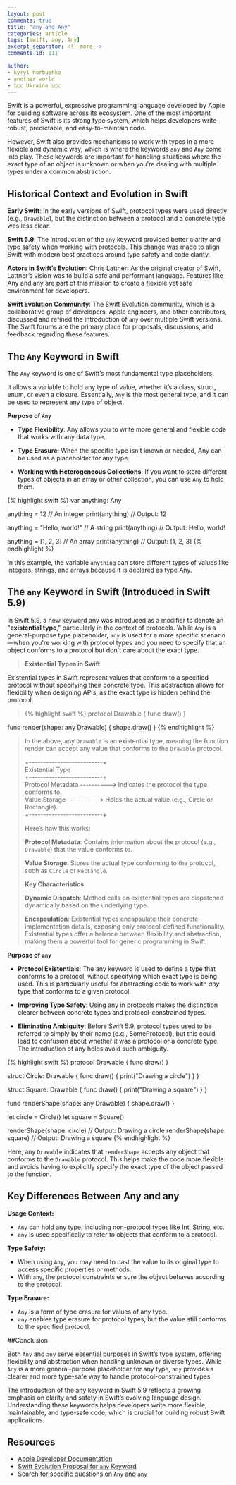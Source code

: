 ```yaml
---
layout: post
comments: true
title: "any and Any"
categories: article
tags: [swift, any, Any]
excerpt_separator: <!--more-->
comments_id: 111

author:
- kyryl horbushko
- another world
- 🇺🇦 Ukraine 🇺🇦
---
```


Swift is a powerful, expressive programming language developed by Apple for building software across its ecosystem. One of the most important features of Swift is its strong type system, which helps developers write robust, predictable, and easy-to-maintain code. 
<!--more-->

However, Swift also provides mechanisms to work with types in a more flexible and dynamic way, which is where the keywords `any` and `Any` come into play. These keywords are important for handling situations where the exact type of an object is unknown or when you're dealing with multiple types under a common abstraction.

## Historical Context and Evolution in Swift

**Early Swift**: In the early versions of Swift, protocol types were used directly (e.g., `Drawable`), but the distinction between a protocol and a concrete type was less clear.

**Swift 5.9**: The introduction of the `any` keyword provided better clarity and type safety when working with protocols. This change was made to align Swift with modern best practices around type safety and code clarity.

**Actors in Swift’s Evolution**:
Chris Lattner: As the original creator of Swift, Lattner’s vision was to build a safe and performant language. Features like Any and any are part of this mission to create a flexible yet safe environment for developers.

**Swift Evolution Community**: The Swift Evolution community, which is a collaborative group of developers, Apple engineers, and other contributors, discussed and refined the introduction of `any` over multiple Swift versions. The Swift forums are the primary place for proposals, discussions, and feedback regarding these features.

## The `Any` Keyword in Swift

The `Any` keyword is one of Swift’s most fundamental type placeholders. 

It allows a variable to hold any type of value, whether it’s a class, struct, enum, or even a closure. Essentially, `Any` is the most general type, and it can be used to represent any type of object.

**Purpose of `Any`**

* **Type Flexibility**: Any allows you to write more general and flexible code that works with any data type.

* **Type Erasure**: When the specific type isn’t known or needed, Any can be used as a placeholder for any type.

* **Working with Heterogeneous Collections**: If you want to store different types of objects in an array or other collection, you can use `Any` to hold them.

{% highlight swift %}
var anything: Any

anything = 12  // An integer
print(anything)  // Output: 12

anything = "Hello, world!"  // A string
print(anything)  // Output: Hello, world!

anything = [1, 2, 3]  // An array
print(anything)  // Output: [1, 2, 3]
{% endhighlight %}

In this example, the variable `anything` can store different types of values like integers, strings, and arrays because it is declared as type Any.

## The `any` Keyword in Swift (Introduced in Swift 5.9)

In Swift 5.9, a new keyword any was introduced as a modifier to denote an "**existential type**," particularly in the context of protocols. While `Any` is a general-purpose type placeholder, `any` is used for a more specific scenario—when you're working with protocol types and you need to specify that an object conforms to a protocol but don't care about the exact type.

> **Existential Types in Swift**
> 
Existential types in Swift represent values that conform to a specified protocol without specifying their concrete type. This abstraction allows for flexibility when designing APIs, as the exact type is hidden behind the protocol.
>
> {% highlight swift %} 
protocol Drawable {
    func draw()
}

func render(shape: any Drawable) {
    shape.draw()
}
{% endhighlight %}
>
> In the above, any `Drawable` is an existential type, meaning the function render can accept any value that conforms to the `Drawable` protocol.
> 
>
> +--------------------------+<br>
>  Existential Type    <br>
> +--------------------------+<br>
> Protocol Metadata  ----------> Indicates the protocol the type conforms to.<br>
> Value Storage      ----------> Holds the actual value (e.g., Circle or Rectangle).<br>
> +--------------------------+<br>
>
> Here’s how this works:
> 
> **Protocol Metadata**: Contains information about the protocol (e.g., `Drawable`) that the value conforms to.
> 
> **Value Storage**: Stores the actual type conforming to the protocol, such as `Circle` or `Rectangle`.
> 
> **Key Characteristics**
> 
> **Dynamic Dispatch**: Method calls on existential types are dispatched dynamically based on the underlying type.
> 
> **Encapsulation**: Existential types encapsulate their concrete implementation details, exposing only protocol-defined functionality.
> Existential types offer a balance between flexibility and abstraction, making them a powerful tool for generic programming in Swift.
>
>

**Purpose of `any`**

* **Protocol Existentials**: The any keyword is used to define a type that conforms to a protocol, without specifying which exact type is being used. This is particularly useful for abstracting code to work with *any* type that conforms to a given protocol.

* **Improving Type Safety**: Using any in protocols makes the distinction clearer between concrete types and protocol-constrained types.

* **Eliminating Ambiguity**: Before Swift 5.9, protocol types used to be referred to simply by their name (e.g., SomeProtocol), but this could lead to confusion about whether it was a protocol or a concrete type. The introduction of any helps avoid such ambiguity.

{% highlight swift %}
protocol Drawable {
    func draw()
}

struct Circle: Drawable {
    func draw() {
        print("Drawing a circle")
    }
}

struct Square: Drawable {
    func draw() {
        print("Drawing a square")
    }
}

func renderShape(shape: any Drawable) {
    shape.draw()
}

let circle = Circle()
let square = Square()

renderShape(shape: circle)  // Output: Drawing a circle
renderShape(shape: square)  // Output: Drawing a square
{% endhighlight %}

Here, any `Drawable` indicates that `renderShape` accepts any object that conforms to the `Drawable` protocol. This helps make the code more flexible and avoids having to explicitly specify the exact type of the object passed to the function.


## Key Differences Between Any and any

**Usage Context:**

* `Any` can hold any type, including non-protocol types like Int, String, etc.
* `any` is used specifically to refer to objects that conform to a protocol.

**Type Safety:**

* When using `Any`, you may need to cast the value to its original type to access specific properties or methods.
* With `any`, the protocol constraints ensure the object behaves according to the protocol.

**Type Erasure:**

* `Any` is a form of type erasure for values of any type.
* `any` enables type erasure for protocol types, but the value still conforms to the specified protocol.


##Conclusion

Both `Any` and `any` serve essential purposes in Swift’s type system, offering flexibility and abstraction when handling unknown or diverse types. While `Any` is a more general-purpose placeholder for any type, `any` provides a clearer and more type-safe way to handle protocol-constrained types. 

The introduction of the any keyword in Swift 5.9 reflects a growing emphasis on clarity and safety in Swift’s evolving language design. Understanding these keywords helps developers write more flexible, maintainable, and type-safe code, which is crucial for building robust Swift applications.

## Resources

* [Apple Developer Documentation](https://developer.apple.com/documentation/swift/any)
* [Swift Evolution Proposal for `any` Keyword](https://github.com/apple/swift-evolution/blob/main/proposals/0301-any.md)
* [Search for specific questions on `Any` and `any`](https://stackoverflow.com/)
